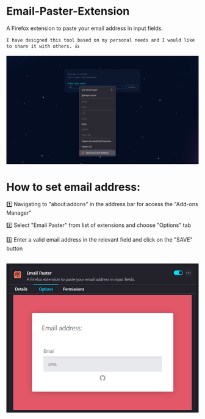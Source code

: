 # Email-Paster-Extension
A Firefox extension to paste your email address in input fields.

    I have designed this tool based on my personal needs and I would like to share it with others. 👍

![1](https://raw.githubusercontent.com/Shahnazi2002/Email-Paster-Extension/main/Screenshots/Screenshot%202.png)<br>

# How to set email address:
1️⃣ Navigating to "about:addons" in the address bar for access the "Add-ons Manager"

2️⃣ Select "Email Paster" from list of extensions and choose "Options" tab

3️⃣ Enter a valid email address in the relevant field and click on the "SAVE" button

<br>![2](https://raw.githubusercontent.com/Shahnazi2002/Email-Paster-Extension/main/Screenshots/Screenshot%201.png)
